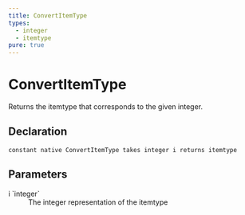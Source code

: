 ```yaml
---
title: ConvertItemType
types:
  - integer
  - itemtype
pure: true
---
```


# ConvertItemType
Returns the itemtype that corresponds to the given integer.

## Declaration

```
constant native ConvertItemType takes integer i returns itemtype
```

## Parameters
<dl>
  <dt>i `integer`</dt>
  <dd>The integer representation of the itemtype</dd>
</dl>